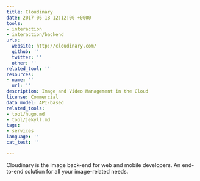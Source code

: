 ```yaml
---
title: Cloudinary
date: 2017-06-18 12:12:00 +0000
tools:
- interaction
- interaction/backend
urls:
  website: http://cloudinary.com/
  github: ''
  twitter: ''
  other: ''
related_tool: ''
resources:
- name: ''
  url: ''
description: Image and Video Management in the Cloud
license: Commercial
data_model: API-based
related_tools:
- tool/hugo.md
- tool/jekyll.md
tags:
- services
language: ''
cat_test: ''

---
```

Cloudinary is the image back-end for web and mobile developers. An end-to-end solution for all your image-related needs.
